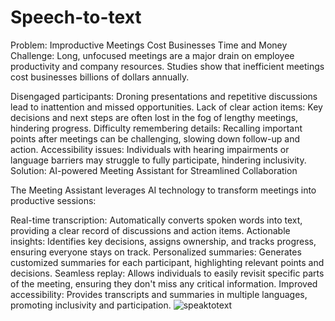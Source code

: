 # Speech-to-text
Problem: Improductive Meetings Cost Businesses Time and Money
Challenge: Long, unfocused meetings are a major drain on employee productivity and company resources. Studies show that inefficient meetings cost businesses billions of dollars annually.

Disengaged participants: Droning presentations and repetitive discussions lead to inattention and missed opportunities.
Lack of clear action items: Key decisions and next steps are often lost in the fog of lengthy meetings, hindering progress.
Difficulty remembering details: Recalling important points after meetings can be challenging, slowing down follow-up and action.
Accessibility issues: Individuals with hearing impairments or language barriers may struggle to fully participate, hindering inclusivity.
Solution: AI-powered Meeting Assistant for Streamlined Collaboration

The Meeting Assistant leverages AI technology to transform meetings into productive sessions:

Real-time transcription: Automatically converts spoken words into text, providing a clear record of discussions and action items.
Actionable insights: Identifies key decisions, assigns ownership, and tracks progress, ensuring everyone stays on track.
Personalized summaries: Generates customized summaries for each participant, highlighting relevant points and decisions.
Seamless replay: Allows individuals to easily revisit specific parts of the meeting, ensuring they don't miss any critical information.
Improved accessibility: Provides transcripts and summaries in multiple languages, promoting inclusivity and participation.
![speaktotext](https://github.com/998minu/Speech-to-text/assets/84757349/8d973bcf-d205-47fe-8482-346b11a193eb)
